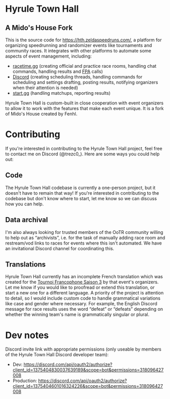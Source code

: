 # Hyrule Town Hall
## A Mido's House Fork

This is the source code for <https://hth.zeldaspeedruns.com/>, a platform for organizing speedrunning and randomizer events like tournaments and community races. It integrates with other platforms to automate some aspects of event management, including:

* [racetime.gg](https://racetime.gg/) (creating official and practice race rooms, handling chat commands, handling results and [FPA](https://docs.google.com/document/d/e/2PACX-1vQd3S28r8SOBy-4C5Lxeu6nFAYpWgQqN9lCEKhLGTT3zcaXDSKj0iUnZv6UPo_GargUVQx5F-wOPUtJ/pub) calls)
* [Discord](https://discord.com/) (creating scheduling threads, handling commands for scheduling and settings drafting, posting results, notifying organizers when their attention is needed)
* [start.gg](https://start.gg/) (handling matchups, reporting results)

Hyrule Town Hall is custom-built in close cooperation with event organizers to allow it to work with the features that make each event unique. It is a fork of Mido's House created by Fenhl.

# Contributing

If you're interested in contributing to the Hyrule Town Hall project, feel free to contact me on Discord (@trezc0_). Here are some ways you could help out:

## Code

The Hyrule Town Hall codebase is currently a one-person project, but it doesn't have to remain that way! If you're interested in contributing to the codebase but don't know where to start, let me know so we can discuss how you can help.

## Data archival

I'm also always looking for trusted members of the OoTR community willing to help out as “archivists”, i.e. for the task of manually adding race room and restream/vod links to races for events where this isn't automated. We have an invitational Discord channel for coordinating this.

## Translations

Hyrule Town Hall currently has an incomplete French translation which was created for the [Tournoi Francophone Saison 3](https://midos.house/event/fr/3) by that event's organizers. Let me know if you would like to proofread or extend this translation, or start a new one for a different language. A priority of the project is attention to detail, so I would include custom code to handle grammatical variations like case and gender where necessary. For example, the English Discord message for race results uses the word “defeat” or “defeats” depending on whether the winning team's name is grammatically singular or plural.

# Dev notes

Discord invite link with appropriate permissions (only useable by members of the Hyrule Town Hall Discord developer team):

* Dev: <https://discord.com/api/oauth2/authorize?client_id=1375404830037639189&scope=bot&permissions=318096427008>
* Production: <https://discord.com/api/oauth2/authorize?client_id=1375404601016324226&scope=bot&permissions=318096427008>
